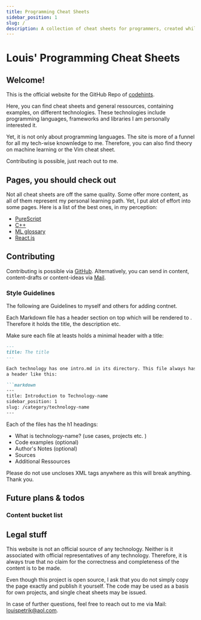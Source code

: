 ```yaml
---
title: Programming Cheat Sheets 
sidebar_position: 1
slug: /
description: A collection of cheat sheets for programmers, created while learning. Covering C++, Golang, PureScript, Haskell and more. 
---
```


# Louis' Programming Cheat Sheets 

## Welcome! 

This is the official website for the GitHub Repo of [codehints](https://github.com/LouisPetrik/codehints).


Here, you can find cheat sheets and general ressources, containing examples, on different technologies. 
These technologies include programming languages, frameworks and libraries I am personally interested it. 

Yet, it is not only about programming languages. The site is more of a funnel for all my tech-wise knownledge to me. Therefore, you can also find theory on machine learning or the Vim cheat sheet. 

Contributing is possible, just reach out to me. 

## Pages, you should check out 
Not all cheat sheets are off the same quality. Some offer more content, as all of them represent my personal learning path. Yet, I put alot of effort into some pages. Here is a list of the best ones, in my perception: 

<ul>
  <li><a href="/category/purescript">PureScript</a></li>
  <li><a href="/category/cpp">C++</a></li>
  <li><a href="/machine-learning/glossary">ML glossary</a></li>
  <li><a href="/category/react">React.js</a></li>
  
</ul>

## Contributing 

Contributing is possible via <a href="https://github.com/LouisPetrik/codehints" target="_blank">GitHub</a>. Alternatively, you can send in content, content-drafts or content-ideas 
via <a href="mailto:louispetrik@aol.com">Mail</a>.


### Style Guidelines
The following are Guidelines to myself and others for adding contnet. 

Each Markdown file has a header section on top which will be rendered to <head></head>. 
Therefore it holds the title, the description etc. 

Make sure each file at leasts holds a minimal header with a title: 
```markdown
---
title: The title
---

Each technology has one intro.md in its directory. This file always has 
a header like this: 

```markdown 
--- 
title: Introduction to Technology-name 
sidebar_position: 1
slug: /category/technology-name
--- 
```

Each of the files has the h1 headings: 
- What is technology-name? (use cases, projects etc. )
- Code examples (optional)
- Author's Notes (optional)
- Sources 
- Additional Ressources 

Please do not use uncloses XML tags anywhere as this will 
break anything. Thank you.


## Future plans & todos 

### Content bucket list 


## Legal stuff 

This website is not an official source of any technology. Neither is it associated with official representatives of any technology. Therefore, it is always true that no claim for the correctness and completeness of the content is to be made. 

Even though this project is open source, I ask that you do not simply copy the page exactly and publish it yourself. The code may be used as a basis for own projects, and single cheat sheets may be issued. 

In case of further questions, feel free to reach out to me via Mail: louispetrik@aol.com. 
